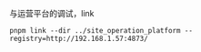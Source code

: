 与运营平台的调试，link

```shell
pnpm link --dir ../site_operation_platform --registry=http://192.168.1.57:4873/
```